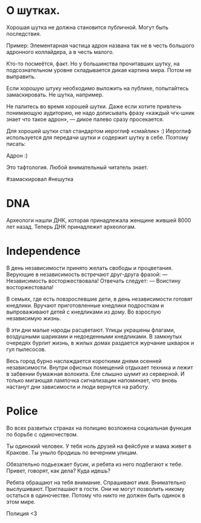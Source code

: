 # О шутках.

Хорошая шутка не должна становится публичной. Могут быть последствия.

Пример: Элементарная частица адрон названа так не в честь большого адронного коллайдера, а в честь малого.

Кто-то посмеётся, факт. Но у большинства прочитавших шутку, на подсознательном уровне складывается дикая картина мира. Потом не выправить.

Если хорошую штуку необходимо выложить на публике, попытайтесь замаскировать. Не шутка, например.

Не палитесь во время хорошей шутки. Даже если хотите привлечь понимающую аудиторию, не надо дописывать фразу «каждый чгк-шник знает что такое адрон», — дикое палево сразу просекается.

Для хорошей шутки стал стандартом иероглиф «смайлик»  :) Иероглиф используется для передачи шутки и содержит шутку в себе. Поэтому писать:

Адрон :)

Это тафтология. Любой внимательный читатель знает.

#замаскировал #нешутка




# DNA

Археологи нашли ДНК, которая принадлежала женщине жившей 8000 лет назад. Теперь ДНК принадлежит археологам.


# Independence

В день независимости принято желать свободы и процветания. Верующие в независимость встречают друг-друга фразой:
— Независимость восторжествовала!
Отвечать следует:
— Воистину восторжестовала!

В семьях, где есть повзрослевшие дети, в день независимости готовят кнедлики. Вручают приготовленные кнедлики подросткам и выпроваживают детей с кнедликами из дому. Во взрослую независимую жизнь.

В эти дни малые народы расцветают. Улицы украшены флагами, воздушными шариками и недоеденными кнедликами. В замкнутых очередях бурлит жизнь, в жилых домах раздается журчание шкварок и гул пылесосов.

Весь город бурно наслаждается короткими днями осенней независимости. Внутри офисных помещений отдыхает техника и лежит в забвении бумажная волокита. Еле слышно шумит из серверной. И только мигающая лампочка сигнализации напоминает, что вновь настанут дни зависимости и люди вернутся на работу.



# Police

Во всех развитых странах на полицию возложена социальная функция по борьбе с одиночеством.

Ты одинокий человек. У тебя ноль друзей на фейсбуке и мама живет в Кракове. Ты уныло бродишь по вечерним улицам.

Обязательно подьезжает бусик, и ребята из него подбегают к тебе. Привет, говорят, как дела? Куда идешь?

Ребята обращают на тебя внимание. Спрашивают имя. Внимательно выслушивают. Приглашают в гости. Они не могут позволить никому остаться в одиночестве. Потому что никто не должен быть одинок в этом мире.

Полиция <3 
